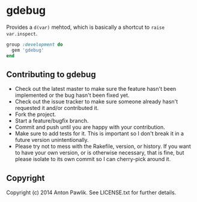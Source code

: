 # gdebug

Provides a `d(var)` mehtod, which is basically a shortcut to `raise var.inspect`.

```ruby
group :development do
  gem 'gdebug'
end
```

## Contributing to gdebug
 
* Check out the latest master to make sure the feature hasn't been implemented or the bug hasn't been fixed yet.
* Check out the issue tracker to make sure someone already hasn't requested it and/or contributed it.
* Fork the project.
* Start a feature/bugfix branch.
* Commit and push until you are happy with your contribution.
* Make sure to add tests for it. This is important so I don't break it in a future version unintentionally.
* Please try not to mess with the Rakefile, version, or history. If you want to have your own version, or is otherwise necessary, that is fine, but please isolate to its own commit so I can cherry-pick around it.

## Copyright

Copyright (c) 2014 Anton Pawlik. See LICENSE.txt for
further details.

